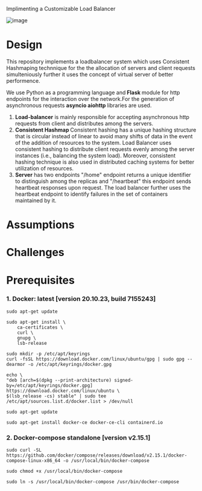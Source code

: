 Implimenting a Customizable Load Balancer

   ![image](https://github.com/Tirthankar-Halder/dsAssignment/assets/64760892/f8df9a7b-1fe3-4dcf-8dfb-45c7c33e1a71)

# Design

This repository implements a loadbalancer system which uses Consistent Hashmaping technnique for the the allocation of servers and client requests simulteniously further it uses the concept of virtual server of better performence. 

We use Python as a programming language and<strong> Flask </strong>module for http endpoints for the interaction over the network.For the generation of asynchronous requests <strong>asyncio aiohttp </strong> libraries are used.


<ol type="1">
 <li><strong>Load-balancer</strong> is mainly responsible for accepting asynchronous http requests from client and distributes among the servers.</li>
 <li><strong>Consistent Hashmap </strong> Consistent hashing has a unique hashing structure that is circular instead of linear to avoid many shifts of data in
the event of the addition of resources to the system. Load Balancer uses consistent hashing to distribute client requests
evenly among the server instances (i.e., balancing the system load). Moreover, consistent hashing technique is also used in
distributed caching systems for better utilization of resources.</li><li><strong>Server</strong> has two endpoints "/home" endpoint returns a unique identifier to distinguish among the replicas and "/heartbeat" this endpoint sends heartbeat responses upon request. The load balancer further
uses the heartbeat endpoint to identify failures in the set of containers maintained by it.
</ol>

# Assumptions




# Challenges






# Prerequisites

### 1. Docker: latest [version 20.10.23, build 7155243]

    sudo apt-get update

    sudo apt-get install \
        ca-certificates \
        curl \
        gnupg \
        lsb-release

    sudo mkdir -p /etc/apt/keyrings
    curl -fsSL https://download.docker.com/linux/ubuntu/gpg | sudo gpg --dearmor -o /etc/apt/keyrings/docker.gpg

    echo \
    "deb [arch=$(dpkg --print-architecture) signed-by=/etc/apt/keyrings/docker.gpg] https://download.docker.com/linux/ubuntu \
    $(lsb_release -cs) stable" | sudo tee /etc/apt/sources.list.d/docker.list > /dev/null

    sudo apt-get update

    sudo apt-get install docker-ce docker-ce-cli containerd.io

### 2. Docker-compose standalone [version v2.15.1]
    sudo curl -SL https://github.com/docker/compose/releases/download/v2.15.1/docker-compose-linux-x86_64 -o /usr/local/bin/docker-compose
    
    sudo chmod +x /usr/local/bin/docker-compose
    
    sudo ln -s /usr/local/bin/docker-compose /usr/bin/docker-compose
